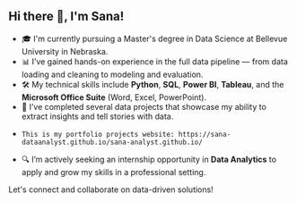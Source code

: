 ## Hi there 👋, I'm Sana!

- 🎓 I'm currently pursuing a Master's degree in Data Science at Bellevue University in Nebraska.  
- 📊 I’ve gained hands-on experience in the full data pipeline — from data loading and cleaning to modeling and evaluation.  
- 🛠️ My technical skills include **Python**, **SQL**, **Power BI**, **Tableau**, and the **Microsoft Office Suite** (Word, Excel, PowerPoint).  
- 💼 I’ve completed several data projects that showcase my ability to extract insights and tell stories with data.
-     This is my portfolio projects website: https://sana-dataanalyst.github.io/sana-analyst.github.io/ 
- 🔍 I’m actively seeking an internship opportunity in **Data Analytics** to apply and grow my skills in a professional setting.  

Let's connect and collaborate on data-driven solutions!


